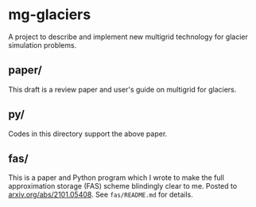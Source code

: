 # mg-glaciers

A project to describe and implement new multigrid technology for glacier simulation problems.

## paper/

This draft is a review paper and user's guide on multigrid for glaciers.

## py/

Codes in this directory support the above paper.

## fas/

This is a paper and Python program which I wrote to make the full approximation storage (FAS) scheme blindingly clear to me.  Posted to [arxiv.org/abs/2101.05408](https://arxiv.org/abs/2101.05408).  See `fas/README.md` for details.

